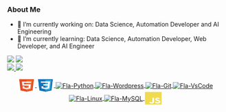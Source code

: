 ### About Me

- 🔭 I’m currently working on: Data Science, Automation Developer and AI Engineering 
- 🌱 I’m currently learning: Data Science, Automation Developer, Web Developer, and AI Engineer 

<div>  
  <a href = "ricardodatadev@gmail.com"><img src="https://img.shields.io/badge/-Gmail-%23333?style=for-the-badge&logo=gmail&logoColor=white" target="_blank"></a>
  <a href="https://www.linkedin.com/in/ricardo-pereira-3b327a298/" target="_blank"><img src="https://img.shields.io/badge/-LinkedIn-%230077B5?style=for-the-badge&logo=linkedin&logoColor=white" target="_blank"></a> 
</div>
 
<div>
  <a href="https://github.com/ricardodatadev">
    <img height="180em" src="https://github-readme-stats.vercel.app/api?username=ricardodatadev&show_icons=true&theme=dracula&include_all_commits=true&count_private=true"/>
    <img height="180em" src="https://github-readme-stats.vercel.app/api/top-langs/?username=ricardodatadev&layout=compact&langs_count=16&theme=dracula"/>
  
<div style="display: inline_block" align="center"><br>
  <img align="center" alt="Fla-HTML" height="30" width="40" src="https://raw.githubusercontent.com/devicons/devicon/master/icons/html5/html5-original.svg">
  <img align="center" alt="Fla-CSS" height="30" width="40" src="https://raw.githubusercontent.com/devicons/devicon/master/icons/css3/css3-original.svg">
  <img align="center" alt="Fla-Python" height="30" width="40" src="https://cdn.jsdelivr.net/gh/devicons/devicon/icons/python/python-original-wordmark.svg">
  <img align="center" alt="Fla-Wordpress" height="30" width="40" src="https://cdn.jsdelivr.net/gh/devicons/devicon/icons/wordpress/wordpress-plain.svg" />
  <img align="center" alt="Fla-Git" height="30" width="40"  src="https://cdn.jsdelivr.net/gh/devicons/devicon/icons/git/git-original.svg" />
  <img align="center" alt="Fla-VsCode" height="30" width="40"  src="https://cdn.jsdelivr.net/gh/devicons/devicon/icons/vscode/vscode-original.svg" />
  <img align="center" alt="Fla-Linux" height="30" width="40"  src="https://cdn.jsdelivr.net/gh/devicons/devicon/icons/linux/linux-original.svg" />
  <img align="center" alt="Fla-MySQL" height="30" width="40"  src="https://cdn.jsdelivr.net/gh/devicons/devicon/icons/mysql/mysql-original-wordmark.svg" />
  <img align="center" alt="Fla-JS" height="30" width="40" src="https://raw.githubusercontent.com/devicons/devicon/master/icons/javascript/javascript-plain.svg">
  
</div>
